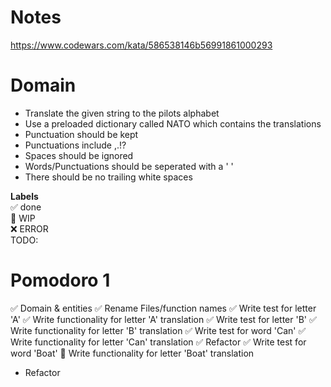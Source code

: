 # Notes

https://www.codewars.com/kata/586538146b56991861000293

# Domain

- Translate the given string to the pilots alphabet
- Use a preloaded dictionary called NATO which contains the translations
- Punctuation should be kept
- Punctuations include ,.!?
- Spaces should be ignored
- Words/Punctuations should be seperated with a ' '
- There should be no trailing white spaces

**Labels**  
✅ done  
🚧 WIP  
❌ ERROR  
TODO:

# Pomodoro 1

✅ Domain & entities
✅ Rename Files/function names
✅ Write test for letter 'A'
✅ Write functionality for letter 'A' translation
✅ Write test for letter 'B'
✅ Write functionality for letter 'B' translation
✅ Write test for word 'Can'
✅ Write functionality for letter 'Can' translation
✅ Refactor
✅ Write test for word 'Boat'
🚧 Write functionality for letter 'Boat' translation

- Refactor
